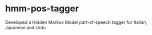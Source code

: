 # hmm-pos-tagger
Developed a Hidden Markov Model part-of-speech tagger for Italian, Japanese and Urdu

